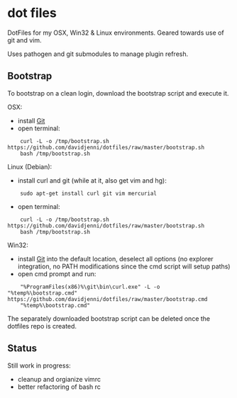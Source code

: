 dot files
=========

DotFiles for my OSX, Win32 & Linux environments. Geared towards use of git and vim.

Uses pathogen and git submodules to manage plugin refresh.

Bootstrap
---------
To bootstrap on a clean login, download the bootstrap script and execute it.

OSX:
* install [Git](http://git-scm.com/download/mac)
* open terminal:

````shell
    curl -L -o /tmp/bootstrap.sh https://github.com/davidjenni/dotfiles/raw/master/bootstrap.sh
    bash /tmp/bootstrap.sh
````

Linux (Debian):
* install curl and git (while at it, also get vim and hg):

````shell
    sudo apt-get install curl git vim mercurial
````

* open terminal:

````shell
    curl -L -o /tmp/bootstrap.sh https://github.com/davidjenni/dotfiles/raw/master/bootstrap.sh
    bash /tmp/bootstrap.sh
````

Win32:
* install [Git](http://git-scm.com/download/win) into the default location,
  deselect all options (no explorer integration, no PATH modifications since the cmd script will setup paths)
* open cmd prompt and run:

````
    "%ProgramFiles(x86)%\git\bin\curl.exe" -L -o "%temp%\bootstrap.cmd" https://github.com/davidjenni/dotfiles/raw/master/bootstrap.cmd
    "%temp%\bootstrap.cmd"
````

The separately downloaded bootstrap script can be deleted once the dotfiles repo is created.

Status
------

Still work in progress:
* cleanup and orgianize vimrc
* better refactoring of bash rc

